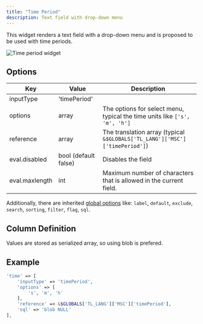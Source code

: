 ```yaml
---
title: "Time Period"
description: Text field with drop-down menu
---
```


This widget renders a text field with a drop-down menu and is proposed to be used with time periods.

![Time period widget](../images/time_period.png?classes=shadow&width=600px)

## Options

| Key            | Value                | Description                                                                 |
|----------------|----------------------|-----------------------------------------------------------------------------|
| inputType      | 'timePeriod'         |                                                                             |
| options        | array                | The options for select menu, typical the time units like `['s', 'm', 'h']`  |
| reference      | array                | The translation array (typical `&$GLOBALS['TL_LANG']['MSC']['timePeriod']`) |
| eval.disabled  | bool (default false) | Disables the field                                                          |
| eval.maxlength | int                  | Maximum number of characters that is allowed in the current field.          |


Additionally, there are inherited [global options](../../dca/fields/) like: `label`, `default`, `exclude`, `search`, `sorting`, `filter`, `flag`, `sql`.

## Column Definition

Values are stored as serialized array, so using blob is prefered.

## Example

```php
'time' => [
    'inputType' => 'timePeriod',
    'options' => [
        's', 'm', 'h'
    ],
    'reference' => &$GLOBALS['TL_LANG']['MSC']['timePeriod'],
    'sql' => 'blob NULL'
],
```